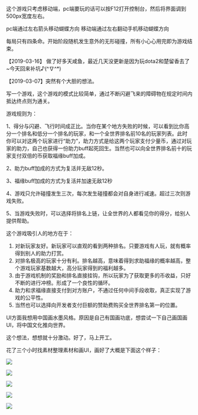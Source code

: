 这个游戏只考虑移动端，pc端要玩的话可以按F12打开控制台，然后将界面调到500px宽度左右。

pc端通过左右箭头移动蝴蝶方向
移动端通过左右翻动手机移动蝴蝶方向

每局只有四条命。开始阶段随机发生意外的无形碰撞，所有小心心用完即为游戏结束。



【2019-03-16】
做了好多天咸鱼，最近几天没更新是因为玩dota2和楚留香去了~今天回来补坑♪(^∇^*)


【2019-03-07】突然有个大胆的想法。

写一个游戏，这个游戏的模式比较简单，通过不断闪避飞来的障碍物在规定时间内抵达终点则为通关。

游戏规则为：

1、得分与闪避、飞行时间成正比。当你在某个地方失败的时候，可以看到比你高分一个排名和低分一个排名的玩家，和一个全世界排名前10名的玩家列表。此时你可以对这两个玩家进行“助力”，助力方式是给这两个玩家支付少量币，通过对玩家的助力，自己也获得一份助力buff起死回生。当然也可以向全世界排名前十的玩家支付双倍的币获取福缘buff加成。

2、助力buff加成的方式为复活并无敌12秒。

3、福缘buff加成的方式为复活并加速无敌12秒

4、游戏只允许碰撞发生三次，每次发生碰撞都会对自身进行减速。超过三次则游戏失败。

5、当游戏失败时，可以选择将排名上链，让全世界的人都看见你的得分，给别人提供帮助。





这个游戏吸引人的地方在于：

1. 对新玩家友好。新玩家可以直观的看到两种排名。只要游戏有人玩，就有概率得到别人的助力打赏。
2. 对排名极高的玩家十分有利。排名越高，意味着得到求助福缘的概率越高，整个游戏玩家基数越大，高分玩家得到的福利越多。
3. 由于游戏机制的奖励和排名直接挂钩，所以玩家为了获取更多的币收益，只好不断的进行冲榜。形成了一个良性的循环。
4. 助力和求福缘直接支付到对方账户，不通过任何中间手段收取，真正实现了游戏的公平性。
5. 当然也可以选择向开发者支付巨额的赞助费购买全世界排名第一的位置。

UI方面我想用中国画水墨风格。原因是自己有国画功底，想尝试一下自己画国画UI，将中国文化推向世界。



这个想法，想想就十分激动。好了，马上开工。

花了三个小时找素材整理素材和画UI，画好了大概是下面这个样子：

![](https://github.com/KamyoChae/Dream-Butterfly/blob/master/src/UI/game1.png)

![](https://github.com/KamyoChae/Dream-Butterfly/blob/master/src/UI/game2.png)

![](https://github.com/KamyoChae/Dream-Butterfly/blob/master/src/UI/game3.png)

![](https://github.com/KamyoChae/Dream-Butterfly/blob/master/src/UI/game4.png)

![](https://github.com/KamyoChae/Dream-Butterfly/blob/master/src/UI/game5.png)

